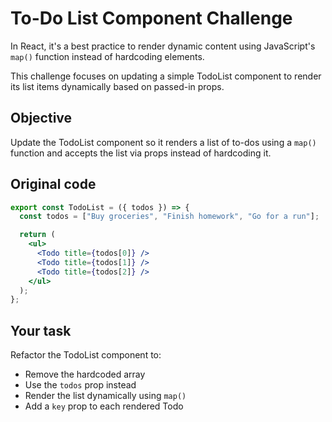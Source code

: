 # To-Do List Component Challenge

In React, it's a best practice to render dynamic content using JavaScript's `map()` function instead of hardcoding elements.

This challenge focuses on updating a simple TodoList component to render its list items dynamically based on passed-in props.

## Objective

Update the TodoList component so it renders a list of to-dos using a `map()` function and accepts the list via props instead of hardcoding it.

## Original code

```jsx
export const TodoList = ({ todos }) => {
  const todos = ["Buy groceries", "Finish homework", "Go for a run"];

  return (
    <ul>
      <Todo title={todos[0]} />
      <Todo title={todos[1]} />
      <Todo title={todos[2]} />
    </ul>
  );
};
```

## Your task

Refactor the TodoList component to:

- Remove the hardcoded array
- Use the `todos` prop instead
- Render the list dynamically using `map()`
- Add a `key` prop to each rendered Todo

